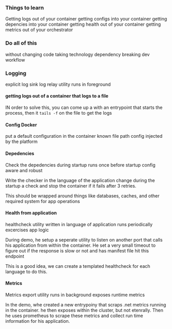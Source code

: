 ### Things to learn

Getting logs out of your container
getting configs into your container
getting depencies into your container
getting health out of your container
getting metrics out of your orchestrator

### Do all of this
without changing code
taking technology dependency
breaking dev workflow


### Logging

explicit log sink
log relay utility
runs in foreground

#### getting logs out of a container that logs to a file
IN order to solve this, you can come up a with an entrypoint that starts the process, then it `tails -f` on the file to get the logs

#### Config Docker

put a default configuration in the container
known file path
config injected by the platform

#### Depedencies

Check the depedencies during startup
runs once before startup
config aware and robust

Write the checker in the language of the application
change during the startup a check and stop the container if it fails after 3 retries.

This should be wrapped around things like databases, caches, and other required system for app operations

#### Health from application

healthcheck utility written in language of application
runs periodically
excercises app logic

During demo, he setup a seperate utility to listen on another port that calls his application from within the container. He set a very small timeout to figure out if the response is slow or not and has manifest file hit this endpoint

This is a good idea, we can create a templated healthcheck for each language to do this.

#### Metrics

Metrics export utility
runs in background
exposes runtime metrics

In the demo, whe created a new entrypoiny that scraps .net metrics running in the container. he then exposes within the cluster, but not etenrally. Then he uses prometheus to scrape these metrics and collect run time information for his application.

